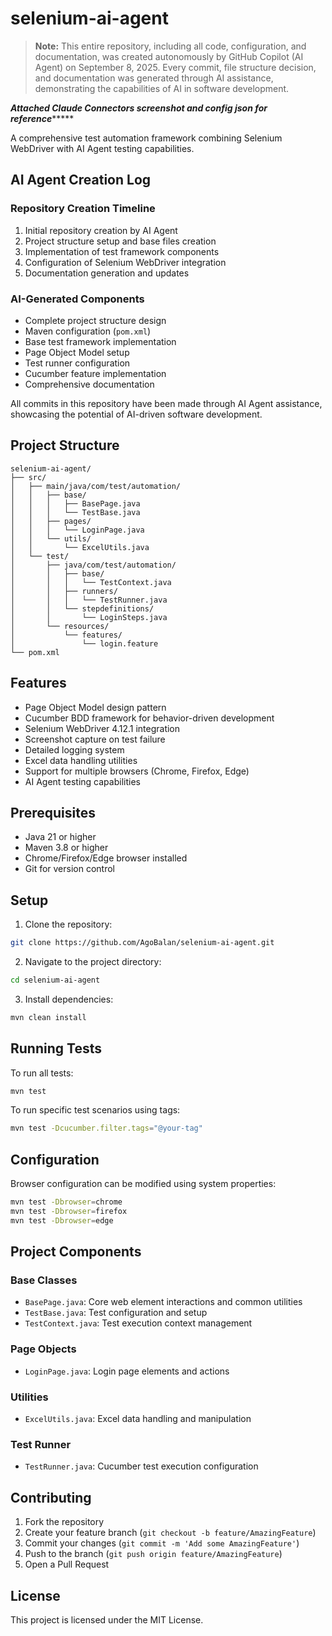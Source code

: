 # selenium-ai-agent

> **Note:** This entire repository, including all code, configuration, and documentation, was created autonomously by GitHub Copilot (AI Agent) on September 8, 2025. Every commit, file structure decision, and documentation was generated through AI assistance, demonstrating the capabilities of AI in software development.

*****Attached Claude Connectors screenshot and config json for reference**********

A comprehensive test automation framework combining Selenium WebDriver with AI Agent testing capabilities.

## AI Agent Creation Log

### Repository Creation Timeline
1. Initial repository creation by AI Agent
2. Project structure setup and base files creation
3. Implementation of test framework components
4. Configuration of Selenium WebDriver integration
5. Documentation generation and updates

### AI-Generated Components
- Complete project structure design
- Maven configuration (`pom.xml`)
- Base test framework implementation
- Page Object Model setup
- Test runner configuration
- Cucumber feature implementation
- Comprehensive documentation

All commits in this repository have been made through AI Agent assistance, showcasing the potential of AI-driven software development.

## Project Structure

```
selenium-ai-agent/
├── src/
│   ├── main/java/com/test/automation/
│   │   ├── base/
│   │   │   ├── BasePage.java
│   │   │   └── TestBase.java
│   │   ├── pages/
│   │   │   └── LoginPage.java
│   │   └── utils/
│   │       └── ExcelUtils.java
│   └── test/
│       ├── java/com/test/automation/
│       │   ├── base/
│       │   │   └── TestContext.java
│       │   ├── runners/
│       │   │   └── TestRunner.java
│       │   └── stepdefinitions/
│       │       └── LoginSteps.java
│       └── resources/
│           └── features/
│               └── login.feature
└── pom.xml
```

## Features

- Page Object Model design pattern
- Cucumber BDD framework for behavior-driven development
- Selenium WebDriver 4.12.1 integration
- Screenshot capture on test failure
- Detailed logging system
- Excel data handling utilities
- Support for multiple browsers (Chrome, Firefox, Edge)
- AI Agent testing capabilities

## Prerequisites

- Java 21 or higher
- Maven 3.8 or higher
- Chrome/Firefox/Edge browser installed
- Git for version control

## Setup

1. Clone the repository:
```bash
git clone https://github.com/AgoBalan/selenium-ai-agent.git
```

2. Navigate to the project directory:
```bash
cd selenium-ai-agent
```

3. Install dependencies:
```bash
mvn clean install
```

## Running Tests

To run all tests:
```bash
mvn test
```

To run specific test scenarios using tags:
```bash
mvn test -Dcucumber.filter.tags="@your-tag"
```

## Configuration

Browser configuration can be modified using system properties:
```bash
mvn test -Dbrowser=chrome
mvn test -Dbrowser=firefox
mvn test -Dbrowser=edge
```

## Project Components

### Base Classes
- `BasePage.java`: Core web element interactions and common utilities
- `TestBase.java`: Test configuration and setup
- `TestContext.java`: Test execution context management

### Page Objects
- `LoginPage.java`: Login page elements and actions

### Utilities
- `ExcelUtils.java`: Excel data handling and manipulation

### Test Runner
- `TestRunner.java`: Cucumber test execution configuration

## Contributing

1. Fork the repository
2. Create your feature branch (`git checkout -b feature/AmazingFeature`)
3. Commit your changes (`git commit -m 'Add some AmazingFeature'`)
4. Push to the branch (`git push origin feature/AmazingFeature`)
5. Open a Pull Request

## License

This project is licensed under the MIT License.
